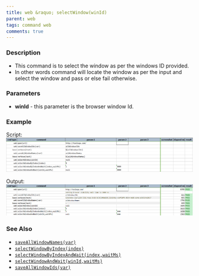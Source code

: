```yaml
---
title: web &raquo; selectWindow(winId)
parent: web
tags: command web
comments: true
---
```


### Description

- This command is to select the window as per the windows ID provided.
- In other words command will locate the window as per the input and select the window and pass or else fail otherwise.

### Parameters

- **winId** - this parameter is the browser window Id.

### Example

Script:<br/>
![](image/selectWindow_01.png)

Output:<br/>
![](image/selectWindow_02.png)

### See Also

- [`saveAllWindowNames(var)`](saveAllWindowNames(var))
- [`selectWindowByIndex(index)`](selectWindowByIndex(index))
- [`selectWindowByIndexAndWait(index,waitMs)`](selectWindowByIndexAndWait(index,waitMs))
- [`selectWindowAndWait(winId,waitMs)`](selectWindowAndWait(winId,waitMs))
- [`saveAllWindowIds(var)`](saveAllWindowIds(var))